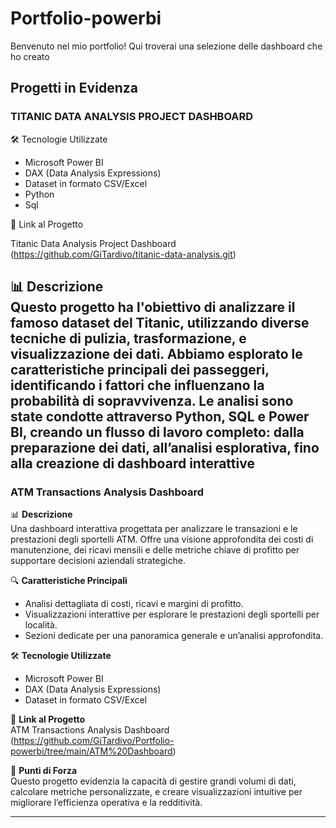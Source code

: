 # Portfolio-powerbi

Benvenuto nel mio portfolio! Qui troverai una selezione delle dashboard che ho creato

## Progetti in Evidenza

### TITANIC DATA ANALYSIS PROJECT DASHBOARD

🛠️ Tecnologie Utilizzate

  - Microsoft Power BI
  - DAX (Data Analysis Expressions)
  - Dataset in formato CSV/Excel
  - Python
  - Sql

📂 Link al Progetto

Titanic Data Analysis Project Dashboard (https://github.com/GiTardivo/titanic-data-analysis.git)

📊 **Descrizione**  
Questo progetto ha l'obiettivo di analizzare il famoso dataset del Titanic, utilizzando diverse tecniche di pulizia, trasformazione, e visualizzazione dei dati. Abbiamo esplorato le caratteristiche principali dei passeggeri, identificando i fattori che influenzano la probabilità di sopravvivenza.
Le analisi sono state condotte attraverso Python, SQL e Power BI, creando un flusso di lavoro completo: dalla preparazione dei dati, all’analisi esplorativa, fino alla creazione di dashboard interattive
-----------------------------------------------------------------

### ATM Transactions Analysis Dashboard 

📊 **Descrizione**  
Una dashboard interattiva progettata per analizzare le transazioni e le prestazioni degli sportelli ATM. Offre una visione approfondita dei costi di manutenzione, dei ricavi mensili e delle metriche chiave di profitto per supportare decisioni aziendali strategiche.

🔍 **Caratteristiche Principali**  
- Analisi dettagliata di costi, ricavi e margini di profitto.
- Visualizzazioni interattive per esplorare le prestazioni degli sportelli per località.
- Sezioni dedicate per una panoramica generale e un’analisi approfondita.

🛠️ **Tecnologie Utilizzate**  
- Microsoft Power BI  
- DAX (Data Analysis Expressions)  
- Dataset in formato CSV/Excel  

📂 **Link al Progetto**  
ATM Transactions Analysis Dashboard (https://github.com/GiTardivo/Portfolio-powerbi/tree/main/ATM%20Dashboard)

🌟 **Punti di Forza**  
Questo progetto evidenzia la capacità di gestire grandi volumi di dati, calcolare metriche personalizzate, e creare visualizzazioni intuitive per migliorare l’efficienza operativa e la redditività.

---

